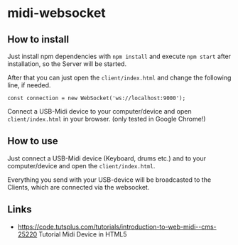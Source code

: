 # midi-websocket

## How to install

Just install npm dependencies with `npm install` and execute `npm start` after installation, so the Server will be started.

After that you can just open the `client/index.html` and change the following line, if needed.

    const connection = new WebSocket('ws://localhost:9000');
    
Connect a USB-Midi device to your computer/device and open `client/index.html` in your browser. (only tested in Google Chrome!)

    
## How to use

Just connect a USB-Midi device (Keyboard, drums etc.) and to your computer/device and open the `client/index.html`.

Everything you send with your USB-device will be broadcasted to the Clients, which are connected via the websocket.

## Links

* https://code.tutsplus.com/tutorials/introduction-to-web-midi--cms-25220
   Tutorial Midi Device in HTML5





